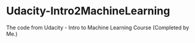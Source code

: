 # Udacity-Intro2MachineLearning
The code from Udacity - Intro to Machine Learning Course (Completed by Me.)
